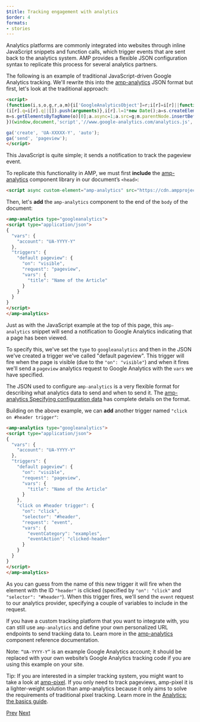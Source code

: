 ```yaml
---
$title: Tracking engagement with analytics
$order: 4
formats:
- stories
---
```

Analytics platforms are commonly integrated into websites through inline JavaScript snippets and function calls, which trigger events that are sent back to the analytics system. AMP provides a flexible JSON configuration syntax to replicate this process for several analytics partners.

The following is an example of traditional JavaScript-driven Google Analytics tracking. We'll rewrite this into the [amp-analytics](/docs/reference/components/amp-analytics.html) JSON format but first, let's look at the traditional approach:

```html
<script>
(function(i,s,o,g,r,a,m){i['GoogleAnalyticsObject']=r;i[r]=i[r]||function(){
(i[r].q=i[r].q||[]).push(arguments)},i[r].l=1*new Date();a=s.createElement(o),
m=s.getElementsByTagName(o)[0];a.async=1;a.src=g;m.parentNode.insertBefore(a,m)
})(window,document,'script','//www.google-analytics.com/analytics.js','ga');

ga('create', 'UA-XXXXX-Y', 'auto');
ga('send', 'pageview');
</script>
```

This JavaScript is quite simple; it sends a notification to track the pageview event.

To replicate this functionality in AMP, we must first **include** the [amp-analytics](/docs/reference/components/amp-analytics.html) component library in our document’s `<head>`:

```html
<script async custom-element="amp-analytics" src="https://cdn.ampproject.org/v0/amp-analytics-0.1.js"></script>
```

Then, let's **add** the `amp-analytics` component to the end of the `body` of the document:

```html
<amp-analytics type="googleanalytics">
<script type="application/json">
{
  "vars": {
    "account": "UA-YYYY-Y"
  },
  "triggers": {
    "default pageview": {
      "on": "visible",
      "request": "pageview",
      "vars": {
        "title": "Name of the Article"
      }
    }
  }
}
</script>
</amp-analytics>
```

Just as with the JavaScript example at the top of this page, this `amp-analytics` snippet will send a notification to Google Analytics indicating that a page has been viewed.

To specify this, we've set the `type` to `googleanalytics` and then in the JSON we've created a trigger we've called "default pageview".  This trigger will fire when the page is visible (due to the `"on": "visible"`) and when it fires we'll send a `pageview` analytics request to Google Analytics with the `vars` we have specified.

The JSON used to configure `amp-analytics` is a very flexible format for describing what analytics data to send and when to send it.  The [amp-analytics Specifying configuration data](/docs/reference/components/amp-analytics.html#specifying-configuration-data) has complete details on the format.

Building on the above example, we can **add** another trigger named `"click on #header trigger"`:

```html
<amp-analytics type="googleanalytics">
<script type="application/json">
{
  "vars": {
    "account": "UA-YYYY-Y"
  },
  "triggers": {
    "default pageview": {
      "on": "visible",
      "request": "pageview",
      "vars": {
        "title": "Name of the Article"
      }
    },
    "click on #header trigger": {
      "on": "click",
      "selector": "#header",
      "request": "event",
      "vars": {
        "eventCategory": "examples",
        "eventAction": "clicked-header"
      }
    }
  }
}
</script>
</amp-analytics>
```

As you can guess from the name of this new trigger it will fire when the element with the ID `"header"` is clicked (specified by `"on": "click"` and `"selector": "#header"`).  When this trigger fires, we'll send the `event` request to our analytics provider, specifying a couple of variables to include in the request.

If you have a custom tracking platform that you want to integrate with, you can still use `amp-analytics` and define your own personalized URL endpoints to send tracking data to. Learn more in the [amp-analytics](/docs/reference/components/amp-analytics.html) component reference documentation.

Note: `“UA-YYYY-Y”` is an example Google Analytics account; it should be replaced with your own website’s Google Analytics tracking code if you are using this example on your site.

Tip: If you are interested in a simpler tracking system, you might want to take a look at [amp-pixel](/docs/reference/components/amp-pixel.html). If you only need to track pageviews, amp-pixel it is a lighter-weight solution than amp-analytics because it only aims to solve the requirements of traditional pixel tracking. Learn more in the [Analytics: the basics guide](#).

<div class="prev-next-buttons">
  <a class="button prev-button" href="#"><span class="arrow-prev">Prev</span></a>
  <a class="button next-button" href="#"><span class="arrow-next">Next</span></a>
</div>
